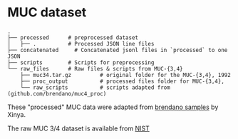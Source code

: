 # MUC dataset

    .
    ├── processed      # preprocessed dataset
    │   ├── .          # Processed JSON line files  
    ├── concatenated     # Concatenated jsonl files in `processed` to one JSON
    ├── scripts        # Scripts for preprocessing
    └── raw_files      # Raw files & scripts from MUC-{3,4}
        ├── muc34.tar.gz         # original folder for the MUC-{3,4}, 1992
        ├── proc_output          # processed files folder for MUC-{3,4}, 
        └── raw_scripts          # scripts adapted from (github.com/brendano/muc4_proc)

These "processed" MUC data were adapted from [brendano samples](http://brenocon.com/muc4_proc/samp200.html) by Xinya.

The raw MUC 3/4 dataset is available from [NIST](https://www-nlpir.nist.gov/related_projects/muc/muc_data/muc_data_index.html)
